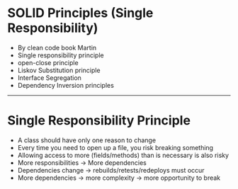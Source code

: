 # SOLID Principles  (Single Responsibility)

- By clean code book Martin
- Single responsibility principle
- open-close principle
- Liskov Substitution principle
- Interface Segregation
- Dependency Inversion principles

___

# Single Responsibility Principle

- A class should have only one reason to change
- Every time you need to open up a file, you risk breaking something
- Allowing access to more (fields/methods) than is necessary is also risky
- More responsibilities -> More dependencies
- Dependencies change -> rebuilds/retests/redeploys must occur
- More dependencies -> more complexity -> more opportunity to break